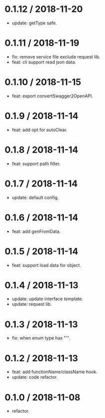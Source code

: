 
0.1.12 / 2018-11-20
==================

  * update: getType safe.

0.1.11 / 2018-11-19
==================

  * fix: remove service file exclude request lib.
  * feat: cli support read json data.

0.1.10 / 2018-11-15
==================

  * feat: export convertSwagger2OpenAPI.

0.1.9 / 2018-11-14
==================

  * feat: add opt for autoClear.

0.1.8 / 2018-11-14
==================

  * feat: support path filter.

0.1.7 / 2018-11-14
==================

  * update: default config.

0.1.6 / 2018-11-14
==================

  * feat: add genFromData.

0.1.5 / 2018-11-14
==================

  * feat: support load data for object.

0.1.4 / 2018-11-13
==================

  * update: update interface template.
  * update: request lib.

0.1.3 / 2018-11-13
==================

  * fix: when enum type has "'".

0.1.2 / 2018-11-13
==================

  * feat: add functionName/className hook.
  * update: code refactor.

0.1.0 / 2018-11-08
==================

* refactor.
